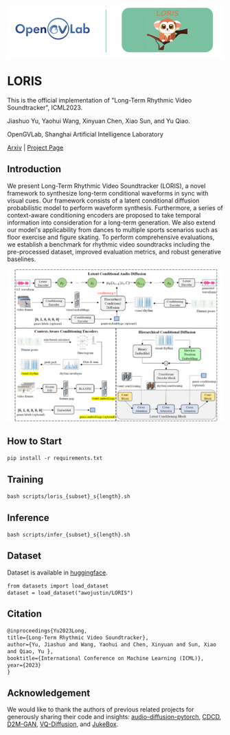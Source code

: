 <img src="https://raw.githubusercontent.com/OpenGVLab/LORIS/main/imgs/logo.png" align="center"> 

# LORIS

This is the official implementation of "Long-Term Rhythmic Video Soundtracker", ICML2023. 

Jiashuo Yu, Yaohui Wang, Xinyuan Chen, Xiao Sun, and Yu Qiao.  

OpenGVLab, Shanghai Artificial Intelligence Laboratory  

[Arxiv](https://arxiv.org/abs/2305.01319) | [Project Page](https://justinyuu.github.io/LORIS/)  

## Introduction  

We present Long-Term Rhythmic Video Soundtracker (LORIS), a novel framework to synthesize long-term conditional waveforms in sync with visual cues. Our framework consists of a latent conditional diffusion probabilistic model to perform waveform synthesis. Furthermore, a series of context-aware conditioning encoders are proposed to take temporal information into consideration for a long-term generation. We also extend our model's applicability from dances to multiple sports scenarios such as floor exercise and figure skating. To perform comprehensive evaluations, we establish a benchmark for rhythmic video soundtracks including the pre-processed dataset, improved evaluation metrics, and robust generative baselines.    

![intro](/imgs/pipeline.png)  

## How to Start  

`pip install -r requirements.txt`

## Training  

`bash scripts/loris_{subset}_s{length}.sh`  

## Inference  

`bash scripts/infer_{subset}_s{length}.sh`  

## Dataset  

Dataset is available in [huggingface](https://huggingface.co/datasets/awojustin/LORIS).  

    from datasets import load_dataset
    dataset = load_dataset("awojustin/LORIS")

## Citation  

    @inproceedings{Yu2023Long,
    title={Long-Term Rhythmic Video Soundtracker},
    author={Yu, Jiashuo and Wang, Yaohui and Chen, Xinyuan and Sun, Xiao and Qiao, Yu },
    booktitle={International Conference on Machine Learning (ICML)},
    year={2023}
    }

## Acknowledgement  

We would like to thank the authors of previous related projects for generously sharing their code and insights: [audio-diffusion-pytorch](https://github.com/archinetai/audio-diffusion-pytorch), [CDCD](https://github.com/L-YeZhu/CDCD), [D2M-GAN](https://github.com/L-YeZhu/D2M-GAN), [VQ-Diffusion](https://github.com/microsoft/VQ-Diffusion), and [JukeBox](https://github.com/openai/jukebox).
